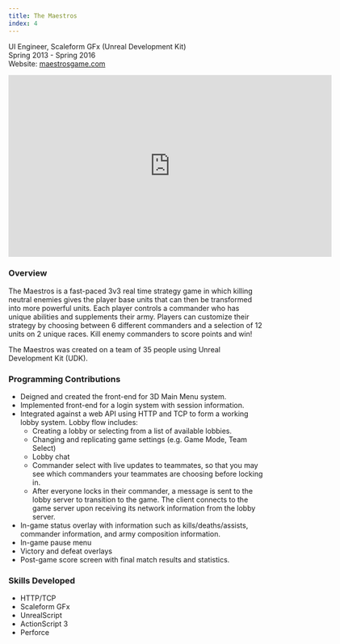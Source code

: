 ```yaml
---
title: The Maestros
index: 4
---
```


UI Engineer, Scaleform GFx (Unreal Development Kit)
<br/>
Spring 2013 - Spring 2016
<br/>
Website: [maestrosgame.com](https://maestrosgame.com/)

<iframe src="https://player.vimeo.com/video/90607851?portrait=0" width="640" height="360" frameborder="0" allowfullscreen></iframe>

### Overview

The Maestros is a fast-paced 3v3 real time strategy game in which killing neutral enemies gives the player base units that can then be transformed into more powerful units. Each player controls a commander who has unique abilities and supplements their army. Players can customize their strategy by choosing between 6 different commanders and a selection of 12 units on 2 unique races. Kill enemy commanders to score points and win!

The Maestros was created on a team of 35 people using Unreal Development Kit (UDK).

### Programming Contributions

- Deigned and created the front-end for 3D Main Menu system.
- Implemented front-end for a login system with session information.
- Integrated against a web API using HTTP and TCP to form a working lobby system. Lobby flow includes:
  - Creating a lobby or selecting from a list of available lobbies.
  - Changing and replicating game settings (e.g. Game Mode, Team Select)
  - Lobby chat
  - Commander select with live updates to teammates, so that you may see which commanders your teammates are choosing before locking in.
  - After everyone locks in their commander, a message is sent to the lobby server to transition to the game. The client connects to the game server upon receiving its network information from the lobby server.
- In-game status overlay with information such as kills/deaths/assists, commander information, and army composition information.
- In-game pause menu
- Victory and defeat overlays
- Post-game score screen with final match results and statistics.

### Skills Developed

- HTTP/TCP
- Scaleform GFx
- UnrealScript
- ActionScript 3
- Perforce
